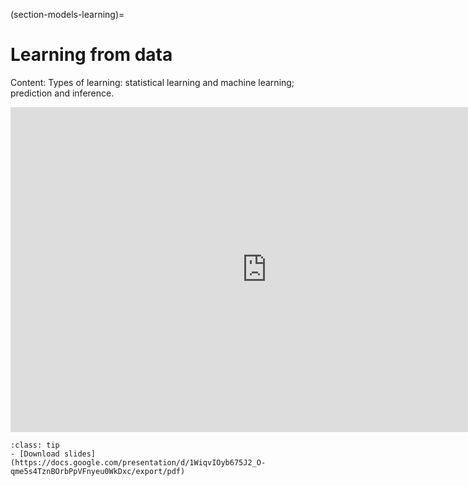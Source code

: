 (section-models-learning)=
# Learning from data

Content: Types of learning: statistical learning and machine learning; prediction and inference.

<iframe src="https://docs.google.com/presentation/d/e/2PACX-1vS6WFi8AqQsfFIGeIrVX40oQcBvVJL1s7qEsfNrj0brV7fNF5WxcjjvRvLye-Aos37PEleFVSnX39_g/embed?start=false&loop=false&delayms=3000" frameborder="0" width="820" height="520" allowfullscreen="true" mozallowfullscreen="true" webkitallowfullscreen="true"></iframe>

```{admonition} Resources
:class: tip
- [Download slides](https://docs.google.com/presentation/d/1WiqvIOyb675J2_O-qme5s4TznBOrbPpVFnyeu0WkDxc/export/pdf)
```
